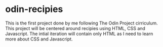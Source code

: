 # odin-recipies
This is the first project done by me following The Odin Project cirriculum.
This project will be centered around recipies using HTML, CSS and Javascript. The intial iteration will contain only HTML as I need to learn more about CSS and Javascript.